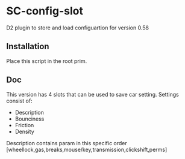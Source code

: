 # SC-config-slot
D2 plugin to store and load configuartion for version 0.58

## Installation
Place this script in the root prim.

## Doc
This version has 4 slots that can be used to save car setting.
Settings consist of:
* Description
* Bounciness
* Friction
* Density

Description contains param in this specific order [wheellock,gas,breaks,mouse/key,transmission,clickshift,perms]

